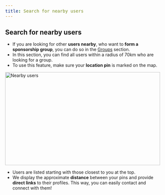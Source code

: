 ```yaml
---
title: Search for nearby users
---
```


<style>
  span {
    font-size: 14px;
  }
  li {
    margin: 0 !important;
  }
</style>

## Search for nearby users

- <span>If you are looking for other <strong>users nearby</strong>, who want to <strong>form a sponsorship group</strong>, you can do so in the <a href="/groups">Groups</a> section.</span> 
- <span>In this section, you can find all users within a radius of 70km who are looking for a group.</span> 
- <span>To use this feature, make sure your <strong>location pin</strong> is marked on the map.</span> 

<img src="/academy/demo/search-nearby-users.png" alt="Nearby users" width="500" height="300" class="ml-4">

- <span>Users are listed starting with those closest to you at the top.</span> 
- <span>We display the approximate <strong>distance</strong> between your pins and provide <strong>direct links</strong> to their profiles.</span> 
<span>This way, you can easily contact and connect with them!</span> 
